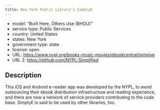 ```yaml
---
title: New York Public Library’s SimplyE
---
```


- model: "Built Here, Others Use (BHOU)"
- service type: Public Services
- country: United States
- states: New York
- government type: state
- license: open
- URL: https://www.nypl.org/books-music-movies/ebookcentral/simplye
- URL 2: https://github.com/NYPL-Simplified

## Description
This iOS and Android e-reader app was developed by the NYPL, to avoid outsourcing their ebook distribution infrastructure and reading experience, and there are now a network of service providers contributing to the code base. SimplyE is said to be used by other libraries, too.
